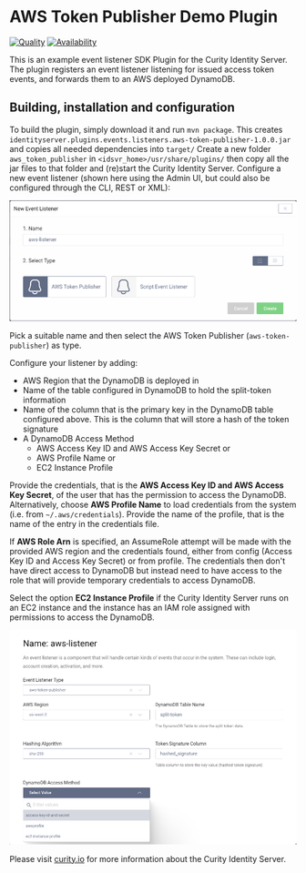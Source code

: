 # AWS Token Publisher Demo Plugin

[![Quality](https://img.shields.io/badge/quality-demo-red)](https://curity.io/resources/code-examples/status/)
[![Availability](https://img.shields.io/badge/availability-source-blue)](https://curity.io/resources/code-examples/status/)


This is an example event listener SDK Plugin for the Curity Identity Server. The plugin registers an event listener
listening for issued access token events, and forwards them to an AWS deployed DynamoDB.

## Building, installation and configuration

To build the plugin, simply download it and run `mvn package`. This creates `identityserver.plugins.events.listeners.aws-token-publisher-1.0.0.jar` and copies all needed dependencies into `target/`
Create a new folder `aws_token_publisher` in `<idsvr_home>/usr/share/plugins/` then copy all the jar files to that folder
and (re)start the Curity Identity Server. Configure a new event listener (shown here using the Admin UI, but could also be configured through the CLI, REST or XML):

![Add new listener](docs/new-listener.png)

Pick a suitable name and then select the AWS Token Publisher (`aws-token-publisher`) as type.

Configure your listener by adding:

- AWS Region that the DynamoDB is deployed in 
- Name of the table configured in DynamoDB to hold the split-token information
- Name of the column that is the primary key in the DynamoDB table configured above. This is the column that will store a hash of the token signature
- A DynamoDB Access Method
  - AWS Access Key ID and AWS Access Key Secret or
  - AWS Profile Name or 
  - EC2 Instance Profile

Provide the credentials, that is the **AWS Access Key ID and AWS Access Key Secret**, of the user that has the permission to access the DynamoDB.
Alternatively, choose **AWS Profile Name** to load credentials from the system (i.e. from `~/.aws/credentials`). Provide the name of the profile, that is the name of the entry in the credentials file.

If **AWS Role Arn** is specified, an AssumeRole attempt will be made with the provided AWS region and the credentials found, either from config (Access Key ID and Access Key Secret) or from profile. The credentials then don't have direct access to DynamoDB but instead need to have access to the role that will provide temporary credentials to access DynamoDB.

Select the option **EC2 Instance Profile** if the Curity Identity Server runs on an EC2 instance and the instance has an IAM role assigned with permissions to access the DynamoDB.

![Configure the listener](docs/configure-listener.png)

Please visit [curity.io](https://curity.io/) for more information about the Curity Identity Server.

